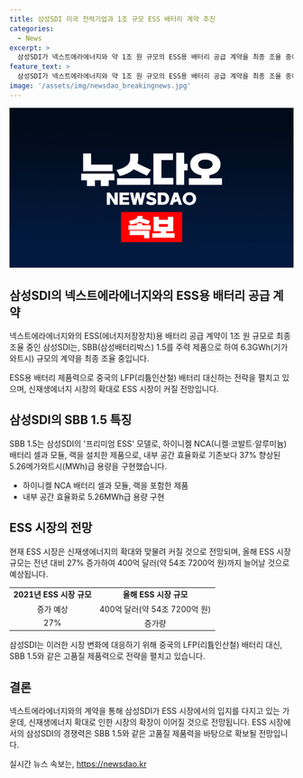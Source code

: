 ```yaml
---
title: 삼성SDI 미국 전력기업과 1조 규모 ESS 배터리 계약 추진
categories:
  - News
excerpt: >
  삼성SDI가 넥스트에라에너지와 약 1조 원 규모의 ESS용 배터리 공급 계약을 최종 조율 중이다. 6.3GWh 계약으로, SBB 1.5 모델을 공급할 예정이며, 내부 공간 효율화로 37% 용량이 향상된다. ESS 시장은 전망대로 성장하며, 중국의 가격 경쟁력에 대응하기 위해 SBB 1.5와 같은 제품을 대응하는 전략을 펼치고 있다. 현재 관련된 고객사 내용은 확인되지 않았다고 한다.
feature_text: >
  삼성SDI가 넥스트에라에너지와 약 1조 원 규모의 ESS용 배터리 공급 계약을 최종 조율 중이다. 6.3GWh 계약으로, SBB 1.5 모델을 공급할 예정이며, 내부 공간 효율화로 37% 용량이 향상된다. ESS 시장은 전망대로 성장하며, 중국의 가격 경쟁력에 대응하기 위해 SBB 1.5와 같은 제품을 대응하는 전략을 펼치고 있다. 현재 관련된 고객사 내용은 확인되지 않았다고 한다.
image: '/assets/img/newsdao_breakingnews.jpg'
---
```


<p><img src="/assets/img/newsdao_breakingnews.jpg" alt="flaretime 속보" /></p>

<h2 data-ke-size="size26">삼성SDI의 넥스트에라에너지와의 ESS용 배터리 공급 계약</h2>

<p>넥스트에라에너지와의 ESS(에너지저장장치)용 배터리 공급 계약이 1조 원 규모로 최종 조율 중인 삼성SDI는, SBB(삼성배터리박스) 1.5를 주력 제품으로 하여 6.3GWh(기가와트시) 규모의 계약을 최종 조율 중입니다.</p>

<p data-ke-size="size16">ESS용 배터리 제품력으로 중국의 LFP(리튬인산철) 배터리 대신하는 전략을 펼치고 있으며, 신재생에너지 시장의 확대로 ESS 시장이 커질 전망입니다.</p>

<h2 data-ke-size="size26">삼성SDI의 SBB 1.5 특징</h2>

<p>SBB 1.5는 삼성SDI의 '프리미엄 ESS' 모델로, 하이니켈 NCA(니켈·코발트·알루미늄) 배터리 셀과 모듈, 랙을 설치한 제품으로, 내부 공간 효율화로 기존보다 37% 향상된 5.26메가와트시(MWh)급 용량을 구현했습니다.</p>

<ul>
  <li>하이니켈 NCA 배터리 셀과 모듈, 랙을 포함한 제품</li>
  <li>내부 공간 효율화로 5.26MWh급 용량 구현</li>
</ul>

<h2 data-ke-size="size26">ESS 시장의 전망</h2>

<p>현재 ESS 시장은 신재생에너지의 확대와 맞물려 커질 것으로 전망되며, 올해 ESS 시장 규모는 전년 대비 27% 증가하여 400억 달러(약 54조 7200억 원)까지 늘어날 것으로 예상됩니다.</p>

<table>
  <tr>
    <td style="text-align: center; height: 17px;"><b>2021년 ESS 시장 규모</b></td>
    <td style="text-align: center; height: 17px;"><b>올해 ESS 시장 규모</b></td>
  </tr>
  <tr>
    <td style="text-align: center; height: 17px;">증가 예상</td>
    <td style="text-align: center; height: 17px;">400억 달러(약 54조 7200억 원)</td>
  </tr>
  <tr>
    <td style="text-align: center; height: 17px;">27%</td>
    <td style="text-align: center; height: 17px;">증가량</td>
  </tr>
</table>

<p data-ke-size="size16">삼성SDI는 이러한 시장 변화에 대응하기 위해 중국의 LFP(리튬인산철) 배터리 대신, SBB 1.5와 같은 고품질 제품력으로 전략을 펼치고 있습니다.</p>

<h2 data-ke-size="size26">결론</h2>

<p>넥스트에라에너지와의 계약을 통해 삼성SDI가 ESS 시장에서의 입지를 다지고 있는 가운데, 신재생에너지 확대로 인한 시장의 확장이 이어질 것으로 전망됩니다. ESS 시장에서의 삼성SDI의 경쟁력은 SBB 1.5와 같은 고품질 제품력을 바탕으로 확보될 전망입니다.</p>
실시간 뉴스 속보는, <a href="https://newsdao.kr" rel="dofollow">https://newsdao.kr</a>


